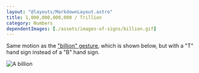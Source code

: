 ```yaml
---
layout: "@layouts/MarkdownLayout.astro"
title: 1,000,000,000,000 / Trillion
category: Numbers
dependentImages: [./assets/images-of-signs/billion.gif]
---
```


Same motion as the ["billion" gesture](./billion), which is shown below,
but with a "T" hand sign instead of a "B" hand sign.

![A billion](@signs/billion.gif)
